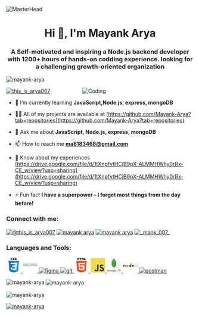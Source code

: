 ![MasterHead](https://user-images.githubusercontent.com/10498744/210012254-234538ff-d198-48aa-8964-37e6fd45d227.gif)
<h1 align="center">Hi 👋, I'm Mayank Arya</h1>
<h3 align="center">A Self-motivated and inspiring a Node.js backend developer with 1200+ hours of hands-on codding experience. looking for a challenging growth-oriented organization</h3>

<p align="left"> <img src="https://komarev.com/ghpvc/?username=mayank-arya&label=Profile%20views&color=0e75b6&style=flat" alt="mayank-arya" /> </p>

<img align = "right" alt="Coding" width="300" src="https://media0.giphy.com/media/qgQUggAC3Pfv687qPC/giphy.gif">

<p align="left"> <a href="https://twitter.com/@this_is_arya007" target="blank"><img src="https://img.shields.io/twitter/follow/@this_is_arya007?logo=twitter&style=for-the-badge" alt="this_is_arya007" /></a> </p>

- 🌱 I’m currently learning **JavaScript,Node.js, express, mongoDB**

- 👨‍💻 All of my projects are available at [https://github.com/Mayank-Arya?tab=repositories](https://github.com/Mayank-Arya?tab=repositories)

- 💬 Ask me about **JavaScript, Node.js, express, mongoDB**

- 📫 How to reach me **ma8183468@gmail.com**

- 📄 Know about my experiences [https://drive.google.com/file/d/1tXnpfvtHCjB9pX-ALMMHWhy0rRx-CE_w/view?usp=sharing](https://drive.google.com/file/d/1tXnpfvtHCjB9pX-ALMMHWhy0rRx-CE_w/view?usp=sharing)

- ⚡ Fun fact **I have a superpower - I forget most things from the day before!**

<h3 align="left">Connect with me:</h3>
<p align="left">
<a href="https://twitter.com/@this_is_arya007" target="blank"><img align="center" src="https://raw.githubusercontent.com/rahuldkjain/github-profile-readme-generator/master/src/images/icons/Social/twitter.svg" alt="@this_is_arya007" height="30" width="40" /></a>
<a href="https://linkedin.com/in/mayank arya" target="blank"><img align="center" src="https://raw.githubusercontent.com/rahuldkjain/github-profile-readme-generator/master/src/images/icons/Social/linked-in-alt.svg" alt="mayank arya" height="30" width="40" /></a>
<a href="https://fb.com/mayank arya" target="blank"><img align="center" src="https://raw.githubusercontent.com/rahuldkjain/github-profile-readme-generator/master/src/images/icons/Social/facebook.svg" alt="mayank arya" height="30" width="40" /></a>
<a href="https://instagram.com/_mank_007_" target="blank"><img align="center" src="https://raw.githubusercontent.com/rahuldkjain/github-profile-readme-generator/master/src/images/icons/Social/instagram.svg" alt="_mank_007_" height="30" width="40" /></a>
</p>

<h3 align="left">Languages and Tools:</h3>
<p align="left"> <a href="https://www.w3schools.com/css/" target="_blank" rel="noreferrer"> <img src="https://raw.githubusercontent.com/devicons/devicon/master/icons/css3/css3-original-wordmark.svg" alt="css3" width="40" height="40"/> </a> <a href="https://expressjs.com" target="_blank" rel="noreferrer"> <img src="https://raw.githubusercontent.com/devicons/devicon/master/icons/express/express-original-wordmark.svg" alt="express" width="40" height="40"/> </a> <a href="https://www.figma.com/" target="_blank" rel="noreferrer"> <img src="https://www.vectorlogo.zone/logos/figma/figma-icon.svg" alt="figma" width="40" height="40"/> </a> <a href="https://git-scm.com/" target="_blank" rel="noreferrer"> <img src="https://www.vectorlogo.zone/logos/git-scm/git-scm-icon.svg" alt="git" width="40" height="40"/> </a> <a href="https://www.w3.org/html/" target="_blank" rel="noreferrer"> <img src="https://raw.githubusercontent.com/devicons/devicon/master/icons/html5/html5-original-wordmark.svg" alt="html5" width="40" height="40"/> </a> <a href="https://developer.mozilla.org/en-US/docs/Web/JavaScript" target="_blank" rel="noreferrer"> <img src="https://raw.githubusercontent.com/devicons/devicon/master/icons/javascript/javascript-original.svg" alt="javascript" width="40" height="40"/> </a> <a href="https://www.mongodb.com/" target="_blank" rel="noreferrer"> <img src="https://raw.githubusercontent.com/devicons/devicon/master/icons/mongodb/mongodb-original-wordmark.svg" alt="mongodb" width="40" height="40"/> </a> <a href="https://nodejs.org" target="_blank" rel="noreferrer"> <img src="https://raw.githubusercontent.com/devicons/devicon/master/icons/nodejs/nodejs-original-wordmark.svg" alt="nodejs" width="40" height="40"/> </a> <a href="https://postman.com" target="_blank" rel="noreferrer"> <img src="https://www.vectorlogo.zone/logos/getpostman/getpostman-icon.svg" alt="postman" width="40" height="40"/> </a> </p>

<p><img align="left" src="https://github-readme-stats.vercel.app/api/top-langs?username=mayank-arya&show_icons=true&theme=cobalt&locale=en&layout=compact" alt="mayank-arya" /></p>

<p>&nbsp;<img align="center" src="https://github-readme-stats.vercel.app/api?username=mayank-arya&show_icons=true&locale=en" alt="mayank-arya" /></p>

<p><img align="center" src="https://github-readme-streak-stats.herokuapp.com/?user=mayank-arya&theme=dark" alt="mayank-arya" /></p>


<p align="left"> <a href="https://github.com/ryo-ma/github-profile-trophy"><img src="https://github-profile-trophy.vercel.app/?username=mayank-arya" alt="mayank-arya"/></a> </p>

